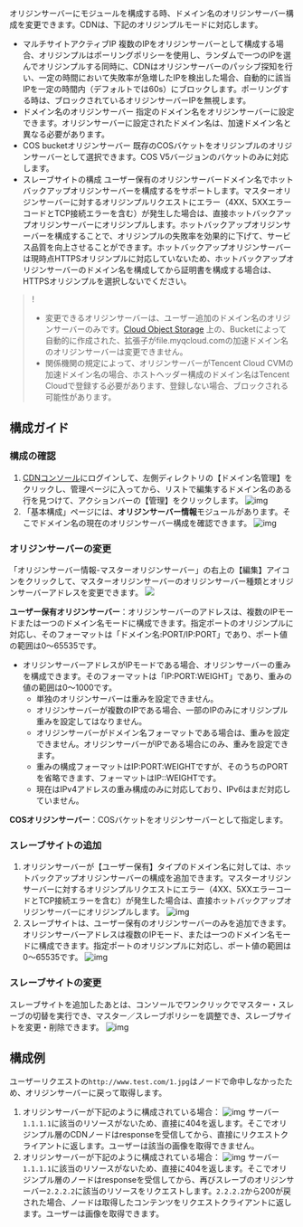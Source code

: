 オリジンサーバーにモジュールを構成する時、ドメイン名のオリジンサーバー構成を変更できます。CDNは、下記のオリジンプルモードに対応します。
- マルチサイトアクティブIP
  複数のIPをオリジンサーバーとして構成する場合、オリジンプルはポーリングポリシーを使用し、ランダムで一つのIPを選んでオリジンプルする同時に、CDNはオリジンサーバーのパッシブ探知を行い、一定の時間において失敗率が急増したIPを検出した場合、自動的に該当IPを一定の時間内（デフォルトでは60s）にブロックします。ポーリングする時は、ブロックされているオリジンサーバーIPを無視します。
- ドメイン名のオリジンサーバー
  指定のドメイン名をオリジンサーバーに設定できます。オリジンサーバーに設定されたドメイン名は、加速ドメイン名と異なる必要があります。
- COS bucketオリジンサーバー
  既存のCOSバケットをオリジンプルのオリジンサーバーとして選択できます。COS V5バージョンのバケットのみに対応します。
- スレーブサイトの構成
  ユーザー保有のオリジンサーバードメイン名でホットバックアップオリジンサーバーを構成するをサポートします。マスターオリジンサーバーに対するオリジンプルリクエストにエラー（4XX、5XXエラーコードとTCP接続エラーを含む）が発生した場合は、直接ホットバックアップオリジンサーバーにオリジンプルします。ホットバックアップオリジンサーバーを構成することで、オリジンプルの失敗率を効果的に下げて、サービス品質を向上させることができます。ホットバックアップオリジンサーバーは現時点HTTPSオリジンプルに対応していないため、ホットバックアップオリジンサーバーのドメイン名を構成してから証明書を構成する場合は、HTTPSオリジンプルを選択しないでください。

>!
> - 変更できるオリジンサーバーは、ユーザー追加のドメイン名のオリジンサーバーのみです。[Cloud Object Storage](https://intl.cloud.tencent.com/product/cos) 上の、Bucketによって自動的に作成された、拡張子がfile.myqcloud.comの加速ドメイン名のオリジンサーバーは変更できません。
> - 関係機関の規定によって、オリジンサーバーがTencent Cloud CVMの加速ドメイン名の場合、ホストヘッダー構成のドメイン名はTencent Cloudで登録する必要があります、登録しない場合、ブロックされる可能性があります。

## 構成ガイド

### 構成の確認

1. [CDNコンソール](https://console.cloud.tencent.com/cdn)にログインして、左側ディレクトリの【ドメイン名管理】をクリックし、管理ページに入ってから、リストで編集するドメイン名のある行を見つけて、アクションバーの【管理】をクリックします。
   ![img](https://main.qcloudimg.com/raw/4e3c48f2ce14d2c9e3faf91597b1855d.jpg)
2. 「基本構成」ページには、**オリジンサーバー情報**モジュールがあります。そこでドメイン名の現在のオリジンサーバー構成を確認できます。
   ![img](https://main.qcloudimg.com/raw/e547a4f48a0012d596be7de37694068d.jpg)

### オリジンサーバーの変更
「オリジンサーバー情報-マスターオリジンサーバー」の右上の【編集】アイコンをクリックして、マスターオリジンサーバーのオリジンサーバー種類とオリジンサーバーアドレスを変更できます。
![](https://main.qcloudimg.com/raw/0442fbc0938c8182b81b83c77afa0d09.jpg)

**ユーザー保有オリジンサーバー**：オリジンサーバーのアドレスは、複数のIPモードまたは一つのドメイン名モードに構成できます。指定ポートのオリジンプルに対応し、そのフォーマットは「ドメイン名:PORT/IP:PORT」であり、ポート値の範囲は0～65535です。
- オリジンサーバーアドレスがIPモードである場合、オリジンサーバーの重みを構成できます。そのフォーマットは「IP:PORT:WEIGHT」であり、重みの値の範囲は0～1000です。
	- 単独のオリジンサーバーは重みを設定できません。
	- オリジンサーバーが複数のIPである場合、一部のIPのみにオリジンプル重みを設定してはなりません。
	- オリジンサーバーがドメイン名フォーマットである場合は、重みを設定できません。オリジンサーバーがIPである場合にのみ、重みを設定できます。
	- 重みの構成フォーマットはIP:PORT:WEIGHTですが、そのうちのPORTを省略できます、フォーマットはIP::WEIGHTです。
	- 現在はIPv4アドレスの重み構成のみに対応しており、IPv6はまだ対応していません。

**COSオリジンサーバー**：COSバケットをオリジンサーバーとして指定します。

### スレーブサイトの追加

1. オリジンサーバーが【ユーザー保有】タイプのドメイン名に対しては、ホットバックアップオリジンサーバーの構成を追加できます。マスターオリジンサーバーに対するオリジンプルリクエストにエラー（4XX、5XXエラーコードとTCP接続エラーを含む）が発生した場合は、直接ホットバックアップオリジンサーバーにオリジンプルします。
   ![img](https://main.qcloudimg.com/raw/cacaa282099503853d960bcd69482351.jpg)
2. スレーブサイトは、ユーザー保有のオリジンサーバーのみを追加できます。オリジンサーバーアドレスは複数のIPモード、または一つのドメイン名モードに構成できます。指定ポートのオリジンプルに対応し、ポート値の範囲は0～65535です。
   ![img](https://main.qcloudimg.com/raw/08dc5e26f2a7c36eca385375e3290c41.jpg)

### スレーブサイトの変更

スレーブサイトを追加したあとは、コンソールでワンクリックでマスター・スレーブの切替を実行でき、マスター／スレーブポリシーを調整でき、スレーブサイトを変更・削除できます。
![img](https://main.qcloudimg.com/raw/08756e81a68f7e04f079289c95d33cd1.jpg)

## 構成例
ユーザーリクエストの`http://www.test.com/1.jpg`はノードで命中しなかったため、オリジンサーバーに戻って取得します。
1. オリジンサーバーが下記のように構成されている場合：
![img](https://main.qcloudimg.com/raw/cacaa282099503853d960bcd69482351.jpg)
   サーバー`1.1.1.1`に該当のリソースがないため、直接に404を返します。そこでオリジンプル層のCDNノードはresponseを受信してから、直接にリクエストクライアントに返します。ユーザーは該当の画像を取得できません。
2. オリジンサーバーが下記のように構成されている場合：
![img](https://main.qcloudimg.com/raw/08756e81a68f7e04f079289c95d33cd1.jpg)
   サーバー`1.1.1.1`に該当のリソースがないため、直接に404を返します。そこでオリジンプル層のノードはresponseを受信してから、再びスレーブのオリジンサーバー`2.2.2.2`に該当のリソースをリクエストします。`2.2.2.2`から200が戻された場合、ノードは取得したコンテンツをリクエストクライアントに返します。ユーザーは画像を取得できます。
